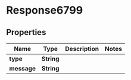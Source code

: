 
# Response6799

## Properties
Name | Type | Description | Notes
------------ | ------------- | ------------- | -------------
**type** | **String** |  | 
**message** | **String** |  | 



